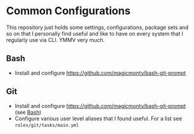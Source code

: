 # Common Configurations

This repository just holds some settings, configurations, package sets and so on that I personally
find useful and like to have on every system that I regularly use via CLI. YMMV very much.

## Bash

* Install and configure https://github.com/magicmonty/bash-git-prompt

## Git

* Install and configure https://github.com/magicmonty/bash-git-prompt (see [Bash](#bash))
* Configure various user level aliases that I found useful. For a list see `roles/git/tasks/main.yml`
